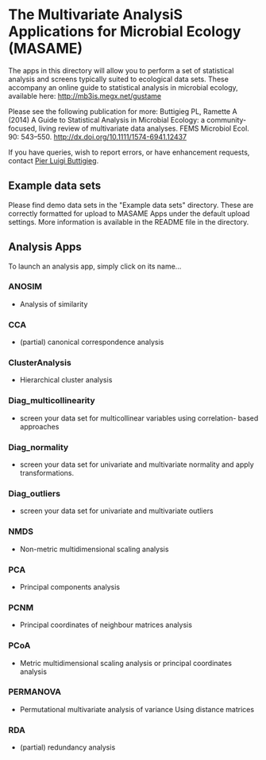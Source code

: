 # The Multivariate AnalysiS Applications for Microbial Ecology (MASAME)

The apps in this directory will allow you to perform a set of statistical
analysis and screens typically suited to ecological data sets. These accompany an online guide to statistical analysis in microbial ecology, available here: http://mb3is.megx.net/gustame

Please see the following publication for more:
Buttigieg PL, Ramette A (2014) A Guide to Statistical Analysis in Microbial Ecology: a community-focused, living review of multivariate data analyses. FEMS Microbiol Ecol. 90: 543–550. 
http://dx.doi.org/10.1111/1574-6941.12437

If you have queries, wish to report errors, or have enhancement requests,
contact [Pier Luigi Buttigieg](http://orcid.org/0000-0002-4366-3088).


## Example data sets

Please find demo data sets in the "Example data sets" directory. These
are correctly formatted for upload to MASAME Apps under the default
upload settings. More information is available in the README file in 
the directory.

## Analysis Apps

To launch an analysis app, simply click on its name...

### ANOSIM
- Analysis of similarity

### CCA
- (partial) canonical correspondence analysis

### ClusterAnalysis
- Hierarchical cluster analysis

### Diag_multicollinearity
- screen your data set for multicollinear variables using correlation-
based approaches

### Diag_normality
- screen your data set for univariate and multivariate normality and
apply transformations.

### Diag_outliers
- screen your data set for univariate and multivariate outliers

### NMDS
- Non-metric multidimensional scaling analysis

### PCA
- Principal components analysis

### PCNM
- Principal coordinates of neighbour matrices analysis

### PCoA
- Metric multidimensional scaling analysis or principal coordinates analysis

### PERMANOVA
- Permutational multivariate analysis of variance Using distance matrices

### RDA
- (partial) redundancy analysis
